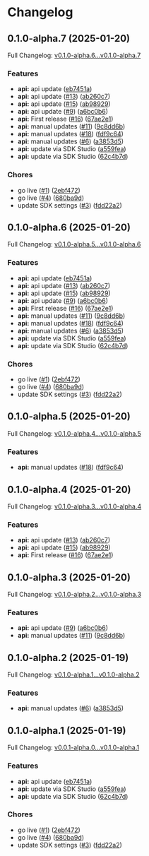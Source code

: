 # Changelog

## 0.1.0-alpha.7 (2025-01-20)

Full Changelog: [v0.1.0-alpha.6...v0.1.0-alpha.7](https://github.com/CarbonTrail/carbonapi-sdk-node/compare/v0.1.0-alpha.6...v0.1.0-alpha.7)

### Features

* **api:** api update ([eb7451a](https://github.com/CarbonTrail/carbonapi-sdk-node/commit/eb7451ab9a4fcd7237f43ff8b6b8d3e4a5f42af4))
* **api:** api update ([#13](https://github.com/CarbonTrail/carbonapi-sdk-node/issues/13)) ([ab260c7](https://github.com/CarbonTrail/carbonapi-sdk-node/commit/ab260c7cdec809776f786f2313e0052f2c9475f0))
* **api:** api update ([#15](https://github.com/CarbonTrail/carbonapi-sdk-node/issues/15)) ([ab98929](https://github.com/CarbonTrail/carbonapi-sdk-node/commit/ab98929c9f3eb13a998cd760fbe6b298d14cb7b4))
* **api:** api update ([#9](https://github.com/CarbonTrail/carbonapi-sdk-node/issues/9)) ([a6bc0b6](https://github.com/CarbonTrail/carbonapi-sdk-node/commit/a6bc0b62dd2edef803c44eb130313d7b663b070d))
* **api:** First release ([#16](https://github.com/CarbonTrail/carbonapi-sdk-node/issues/16)) ([67ae2e1](https://github.com/CarbonTrail/carbonapi-sdk-node/commit/67ae2e14f07321903f5be6588b4e3911786dcf83))
* **api:** manual updates ([#11](https://github.com/CarbonTrail/carbonapi-sdk-node/issues/11)) ([9c8dd6b](https://github.com/CarbonTrail/carbonapi-sdk-node/commit/9c8dd6b960b610dc7ce1b4a8ddba56edf90547a1))
* **api:** manual updates ([#18](https://github.com/CarbonTrail/carbonapi-sdk-node/issues/18)) ([fdf9c64](https://github.com/CarbonTrail/carbonapi-sdk-node/commit/fdf9c648241e6020fff6194d628112b6a479e1d2))
* **api:** manual updates ([#6](https://github.com/CarbonTrail/carbonapi-sdk-node/issues/6)) ([a3853d5](https://github.com/CarbonTrail/carbonapi-sdk-node/commit/a3853d5640c7c123dc3646181dacb97b3a6c40bb))
* **api:** update via SDK Studio ([a559fea](https://github.com/CarbonTrail/carbonapi-sdk-node/commit/a559feac75b5125eb51420b815a631e0534f9664))
* **api:** update via SDK Studio ([62c4b7d](https://github.com/CarbonTrail/carbonapi-sdk-node/commit/62c4b7d28e5e7e7205ba1ad4fc4c01fe27b6f888))


### Chores

* go live ([#1](https://github.com/CarbonTrail/carbonapi-sdk-node/issues/1)) ([2ebf472](https://github.com/CarbonTrail/carbonapi-sdk-node/commit/2ebf4728b97315ed0bd4ada550653ea6fd1e5fe3))
* go live ([#4](https://github.com/CarbonTrail/carbonapi-sdk-node/issues/4)) ([680ba9d](https://github.com/CarbonTrail/carbonapi-sdk-node/commit/680ba9d9f8512eefb65879613f2e44112f9252e8))
* update SDK settings ([#3](https://github.com/CarbonTrail/carbonapi-sdk-node/issues/3)) ([fdd22a2](https://github.com/CarbonTrail/carbonapi-sdk-node/commit/fdd22a2f6be151e2b68bccf83d4afccc9b487e99))

## 0.1.0-alpha.6 (2025-01-20)

Full Changelog: [v0.1.0-alpha.5...v0.1.0-alpha.6](https://github.com/CarbonTrail/carbonapi-sdk-node/compare/v0.1.0-alpha.5...v0.1.0-alpha.6)

### Features

* **api:** api update ([eb7451a](https://github.com/CarbonTrail/carbonapi-sdk-node/commit/eb7451ab9a4fcd7237f43ff8b6b8d3e4a5f42af4))
* **api:** api update ([#13](https://github.com/CarbonTrail/carbonapi-sdk-node/issues/13)) ([ab260c7](https://github.com/CarbonTrail/carbonapi-sdk-node/commit/ab260c7cdec809776f786f2313e0052f2c9475f0))
* **api:** api update ([#15](https://github.com/CarbonTrail/carbonapi-sdk-node/issues/15)) ([ab98929](https://github.com/CarbonTrail/carbonapi-sdk-node/commit/ab98929c9f3eb13a998cd760fbe6b298d14cb7b4))
* **api:** api update ([#9](https://github.com/CarbonTrail/carbonapi-sdk-node/issues/9)) ([a6bc0b6](https://github.com/CarbonTrail/carbonapi-sdk-node/commit/a6bc0b62dd2edef803c44eb130313d7b663b070d))
* **api:** First release ([#16](https://github.com/CarbonTrail/carbonapi-sdk-node/issues/16)) ([67ae2e1](https://github.com/CarbonTrail/carbonapi-sdk-node/commit/67ae2e14f07321903f5be6588b4e3911786dcf83))
* **api:** manual updates ([#11](https://github.com/CarbonTrail/carbonapi-sdk-node/issues/11)) ([9c8dd6b](https://github.com/CarbonTrail/carbonapi-sdk-node/commit/9c8dd6b960b610dc7ce1b4a8ddba56edf90547a1))
* **api:** manual updates ([#18](https://github.com/CarbonTrail/carbonapi-sdk-node/issues/18)) ([fdf9c64](https://github.com/CarbonTrail/carbonapi-sdk-node/commit/fdf9c648241e6020fff6194d628112b6a479e1d2))
* **api:** manual updates ([#6](https://github.com/CarbonTrail/carbonapi-sdk-node/issues/6)) ([a3853d5](https://github.com/CarbonTrail/carbonapi-sdk-node/commit/a3853d5640c7c123dc3646181dacb97b3a6c40bb))
* **api:** update via SDK Studio ([a559fea](https://github.com/CarbonTrail/carbonapi-sdk-node/commit/a559feac75b5125eb51420b815a631e0534f9664))
* **api:** update via SDK Studio ([62c4b7d](https://github.com/CarbonTrail/carbonapi-sdk-node/commit/62c4b7d28e5e7e7205ba1ad4fc4c01fe27b6f888))


### Chores

* go live ([#1](https://github.com/CarbonTrail/carbonapi-sdk-node/issues/1)) ([2ebf472](https://github.com/CarbonTrail/carbonapi-sdk-node/commit/2ebf4728b97315ed0bd4ada550653ea6fd1e5fe3))
* go live ([#4](https://github.com/CarbonTrail/carbonapi-sdk-node/issues/4)) ([680ba9d](https://github.com/CarbonTrail/carbonapi-sdk-node/commit/680ba9d9f8512eefb65879613f2e44112f9252e8))
* update SDK settings ([#3](https://github.com/CarbonTrail/carbonapi-sdk-node/issues/3)) ([fdd22a2](https://github.com/CarbonTrail/carbonapi-sdk-node/commit/fdd22a2f6be151e2b68bccf83d4afccc9b487e99))

## 0.1.0-alpha.5 (2025-01-20)

Full Changelog: [v0.1.0-alpha.4...v0.1.0-alpha.5](https://github.com/CarbonTrail/carbonapi-sdk-node/compare/v0.1.0-alpha.4...v0.1.0-alpha.5)

### Features

* **api:** manual updates ([#18](https://github.com/CarbonTrail/carbonapi-sdk-node/issues/18)) ([fdf9c64](https://github.com/CarbonTrail/carbonapi-sdk-node/commit/fdf9c648241e6020fff6194d628112b6a479e1d2))

## 0.1.0-alpha.4 (2025-01-20)

Full Changelog: [v0.1.0-alpha.3...v0.1.0-alpha.4](https://github.com/CarbonTrail/carbonapi-sdk-node/compare/v0.1.0-alpha.3...v0.1.0-alpha.4)

### Features

* **api:** api update ([#13](https://github.com/CarbonTrail/carbonapi-sdk-node/issues/13)) ([ab260c7](https://github.com/CarbonTrail/carbonapi-sdk-node/commit/ab260c7cdec809776f786f2313e0052f2c9475f0))
* **api:** api update ([#15](https://github.com/CarbonTrail/carbonapi-sdk-node/issues/15)) ([ab98929](https://github.com/CarbonTrail/carbonapi-sdk-node/commit/ab98929c9f3eb13a998cd760fbe6b298d14cb7b4))
* **api:** First release ([#16](https://github.com/CarbonTrail/carbonapi-sdk-node/issues/16)) ([67ae2e1](https://github.com/CarbonTrail/carbonapi-sdk-node/commit/67ae2e14f07321903f5be6588b4e3911786dcf83))

## 0.1.0-alpha.3 (2025-01-20)

Full Changelog: [v0.1.0-alpha.2...v0.1.0-alpha.3](https://github.com/CarbonTrail/carbonapi-sdk-node/compare/v0.1.0-alpha.2...v0.1.0-alpha.3)

### Features

* **api:** api update ([#9](https://github.com/CarbonTrail/carbonapi-sdk-node/issues/9)) ([a6bc0b6](https://github.com/CarbonTrail/carbonapi-sdk-node/commit/a6bc0b62dd2edef803c44eb130313d7b663b070d))
* **api:** manual updates ([#11](https://github.com/CarbonTrail/carbonapi-sdk-node/issues/11)) ([9c8dd6b](https://github.com/CarbonTrail/carbonapi-sdk-node/commit/9c8dd6b960b610dc7ce1b4a8ddba56edf90547a1))

## 0.1.0-alpha.2 (2025-01-19)

Full Changelog: [v0.1.0-alpha.1...v0.1.0-alpha.2](https://github.com/CarbonTrail/carbonapi-sdk-node/compare/v0.1.0-alpha.1...v0.1.0-alpha.2)

### Features

* **api:** manual updates ([#6](https://github.com/CarbonTrail/carbonapi-sdk-node/issues/6)) ([a3853d5](https://github.com/CarbonTrail/carbonapi-sdk-node/commit/a3853d5640c7c123dc3646181dacb97b3a6c40bb))

## 0.1.0-alpha.1 (2025-01-19)

Full Changelog: [v0.0.1-alpha.0...v0.1.0-alpha.1](https://github.com/CarbonTrail/carbonapi-sdk-node/compare/v0.0.1-alpha.0...v0.1.0-alpha.1)

### Features

* **api:** api update ([eb7451a](https://github.com/CarbonTrail/carbonapi-sdk-node/commit/eb7451ab9a4fcd7237f43ff8b6b8d3e4a5f42af4))
* **api:** update via SDK Studio ([a559fea](https://github.com/CarbonTrail/carbonapi-sdk-node/commit/a559feac75b5125eb51420b815a631e0534f9664))
* **api:** update via SDK Studio ([62c4b7d](https://github.com/CarbonTrail/carbonapi-sdk-node/commit/62c4b7d28e5e7e7205ba1ad4fc4c01fe27b6f888))


### Chores

* go live ([#1](https://github.com/CarbonTrail/carbonapi-sdk-node/issues/1)) ([2ebf472](https://github.com/CarbonTrail/carbonapi-sdk-node/commit/2ebf4728b97315ed0bd4ada550653ea6fd1e5fe3))
* go live ([#4](https://github.com/CarbonTrail/carbonapi-sdk-node/issues/4)) ([680ba9d](https://github.com/CarbonTrail/carbonapi-sdk-node/commit/680ba9d9f8512eefb65879613f2e44112f9252e8))
* update SDK settings ([#3](https://github.com/CarbonTrail/carbonapi-sdk-node/issues/3)) ([fdd22a2](https://github.com/CarbonTrail/carbonapi-sdk-node/commit/fdd22a2f6be151e2b68bccf83d4afccc9b487e99))
